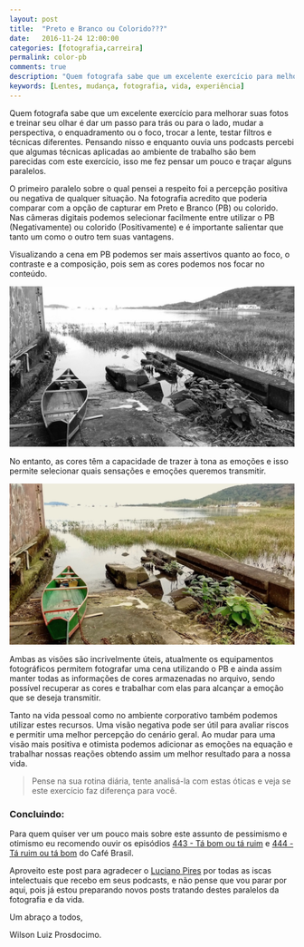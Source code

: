 ```yaml
---
layout: post
title:  "Preto e Branco ou Colorido???"
date:   2016-11-24 12:00:00
categories: [fotografia,carreira]
permalink: color-pb
comments: true
description: "Quem fotografa sabe que um excelente exercício para melhorar suas fotos e treinar seu olhar é dar um passo para traz ou para o lado, mudar a perspectiva, o enquadramento ou o foco, trocar a lente, testar filtros e técnicas diferentes. Mas como aplicar isto a vida pessoal ou profissional?"
keywords: [Lentes, mudança, fotografia, vida, experiência]
---
```


Quem fotografa sabe que um excelente exercício para melhorar suas fotos e treinar seu olhar é dar um passo para trás ou para o lado, mudar a perspectiva, o enquadramento ou o foco, trocar a lente, testar filtros e técnicas diferentes. Pensando nisso e enquanto ouvia uns podcasts percebi que algumas técnicas aplicadas ao ambiente de trabalho são bem parecidas com este exercício, isso me fez pensar um pouco e traçar alguns paralelos.

O primeiro paralelo sobre o qual pensei a respeito foi a percepção positiva ou negativa de qualquer situação. Na fotografia acredito que poderia comparar com a opção de capturar em Preto e Branco (PB) ou colorido. Nas câmeras digitais podemos selecionar facilmente entre utilizar o PB (Negativamente) ou colorido (Positivamente) e é importante salientar que tanto um como o outro tem suas vantagens.

Visualizando a cena em PB podemos ser mais assertivos quanto ao foco, o contraste e a composição, pois sem as cores podemos nos focar no conteúdo.

![Preto e Branco](/assets/posts/PB.jpg)

No entanto, as cores têm a capacidade de trazer à tona as emoções e isso permite selecionar quais sensações e emoções queremos transmitir.

![Colorido](/assets/posts/color.jpg)

Ambas as visões são incrivelmente úteis, atualmente os equipamentos fotográficos permitem fotografar uma cena utilizando o PB e ainda assim manter todas as informações de cores armazenadas no arquivo, sendo possível recuperar as cores e trabalhar com elas para alcançar a emoção que se deseja transmitir.

Tanto na vida pessoal como no ambiente corporativo também podemos utilizar estes recursos. Uma visão negativa pode ser útil para avaliar riscos e permitir uma melhor percepção do cenário geral. Ao mudar para uma visão mais positiva e otimista podemos adicionar as emoções na equação e trabalhar nossas reações obtendo assim um melhor resultado para a nossa vida.

> Pense na sua rotina diária, tente analisá-la com estas óticas e veja se este exercício faz diferença para você.

### Concluindo:

Para quem quiser ver um pouco mais sobre este assunto de pessimismo e otimismo eu recomendo ouvir os episódios [443 - Tá bom ou tá ruim](http://www.portalcafebrasil.com.br/podcasts/443-ta-bom-ou-ta-ruim/) e [444 - Tá ruim ou tá bom](http://www.portalcafebrasil.com.br/podcasts/444-ta-ruim-ou-ta-bom/) do Café Brasil.

Aproveito este post para agradecer o [Luciano Pires](http://lucianopires.com.br) por todas as iscas intelectuais que recebo em seus podcasts, e não pense que vou parar por aqui, pois já estou preparando novos posts tratando destes paralelos da fotografia e da vida.

Um abraço a todos,

Wilson Luiz Prosdocimo.